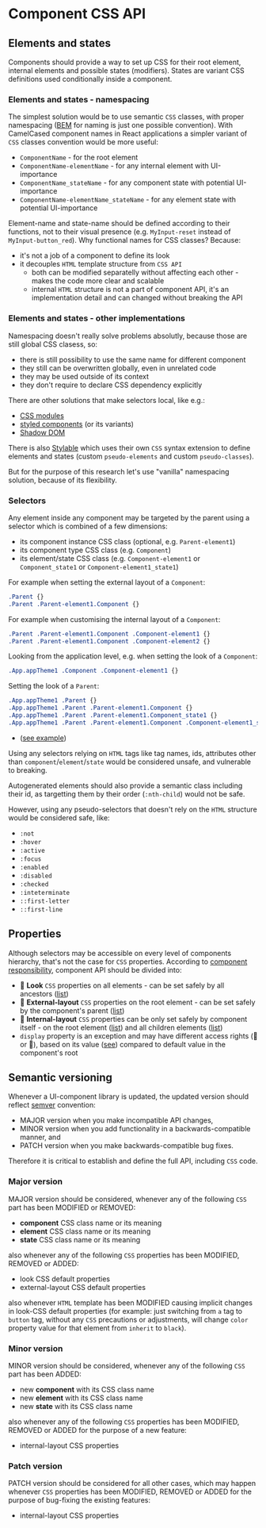 # Component CSS API

## Elements and states

Components should provide a way to set up CSS for their root element, internal elements and possible states (modifiers). States are variant CSS definitions used conditionally inside a component.

### Elements and states - namespacing

The simplest solution would be to use semantic `CSS` classes, with proper namespacing ([BEM](https://en.bem.info/methodology/quick-start/) for naming is just one possible convention). With CamelCased component names in React applications a simpler variant of `CSS` classes convention would be more useful:
* `ComponentName` - for the root element
* `ComponentName-elementName` - for any internal element with UI-importance
* `ComponentName_stateName` - for any component state with potential UI-importance
* `ComponentName-elementName_stateName` - for any element state with potential UI-importance

Element-name and state-name should be defined according to their functions, not to their visual presence (e.g. `MyInput-reset` instead of `MyInput-button_red`). Why functional names for CSS classes? Because:
* it's not a job of a component to define its look
* it decouples `HTML` template structure from `CSS API`
    * both can be modified separatelly without affecting each other - makes the code more clear and scalable
    * internal `HTML` structure is not a part of component API, it's an implementation detail and can changed without breaking the API

### Elements and states - other implementations

Namespacing doesn't really solve problems absolutly, because those are still global CSS clasess, so:
- there is still possibility to use the same name for different component
- they still can be overwritten globally, even in unrelated code
- they may be used outside of its context
- they don't require to declare CSS dependency explicitly

There are other solutions that make selectors local, like e.g.:
- [CSS modules](https://github.com/css-modules/css-modules)
- [styled components](https://github.com/styled-components/styled-components) (or its variants)
- [Shadow DOM](https://developer.mozilla.org/en-US/docs/Web/Web_Components/Shadow_DOM)

There is also [Stylable](https://stylable.io/) which uses their own `CSS` syntax extension to define elements and states (custom `pseudo-elements` and custom `pseudo-classes`).

But for the purpose of this research let's use "vanilla" namespacing solution, because of its flexibility.

### Selectors

Any element inside any component may be targeted by the parent using a selector which is combined of a few dimensions:
* its component instance CSS class (optional, e.g. `Parent-element1`)
* its component type CSS class (e.g. `Component`)
* its element/state CSS class (e.g. `Component-element1` or `Component_state1` or `Component-element1_state1`)

For example when setting the external layout of a `Component`:
```css
.Parent {}
.Parent .Parent-element1.Component {}
```

For example when customising the internal layout of a `Component`:
```css
.Parent .Parent-element1.Component .Component-element1 {}
.Parent .Parent-element1.Component .Component-element2 {}
```

Looking from the application level, e.g. when setting the look of a `Component`:
```css
.App.appTheme1 .Component .Component-element1 {}
```

Setting the look of a `Parent`:
```css
.App.appTheme1 .Parent {}
.App.appTheme1 .Parent .Parent-element1.Component {}
.App.appTheme1 .Parent .Parent-element1.Component_state1 {}
.App.appTheme1 .Parent .Parent-element1.Component .Component-element1_state1 {}
```

* ([see example](CSS-RESPONSIBILITY.md#components-are-not-responsible-for-their-look))

Using any selectors relying on `HTML` tags like tag names, ids, attributes other than `component`/`element`/`state` would be considered unsafe, and vulnerable to breaking.

Autogenerated elements should also provide a semantic class including their id, as targetting them by their order (`:nth-child`) would not be safe.

However, using any pseudo-selectors that doesn't rely on the `HTML` structure would be considered safe, like:
- `:not`
- `:hover`
- `:active`
- `:focus`
- `:enabled`
- `:disabled`
- `:checked`
- `:inteterminate`
- `::first-letter`
- `::first-line`

## Properties

Although selectors may be accessible on every level of components hierarchy, that's not the case for `CSS` properties.
According to [component responsibility](CSS-RESPONSIBILITY.md), component API should be divided into:

* &#x1F4D7; **Look** `CSS` properties on all elements - can be set safely by all ancestors ([list](CSS-RESPONSIBILITY.md#look))
* &#x1F4D9; **External-layout** `CSS` properties on the root element - can be set safely by the component's parent ([list](CSS-RESPONSIBILITY.md#external-layout-properties))
* &#x1F4D5; **Internal-layout** `CSS` properties can be only set safely by component itself - on the root element ([list](CSS-RESPONSIBILITY.md#internal-layout-properties)) and all children elements ([list](CSS-RESPONSIBILITY.md#layout))
* `display` property is an exception and may have different access rights (&#x1F4D5; or &#x1F4D9;), based on its value ([see](CSS-RESPONSIBILITY.md#display-property)) compared to default value in the component's root

## Semantic versioning

Whenever a UI-component library is updated, the updated version should reflect [semver](https://semver.org/) convention:
* MAJOR version when you make incompatible API changes,
* MINOR version when you add functionality in a backwards-compatible manner, and
* PATCH version when you make backwards-compatible bug fixes.

Therefore it is critical to establish and define the full API, including `CSS` code.

### Major version

MAJOR version should be considered, whenever any of the following `CSS` part has been MODIFIED or REMOVED:
- **component** CSS class name or its meaning
- **element** CSS class name or its meaning
- **state** CSS class name or its meaning

also whenever any of the following `CSS` properties has been MODIFIED, REMOVED or ADDED:
- look CSS default properties
- external-layout CSS default properties

also whenever `HTML` template has been MODIFIED causing implicit changes in look-CSS default properties (for example: just switching from `a` tag to `button` tag, without any `CSS` precautions or adjustments, will change `color` property value for that element from `inherit` to `black`).

### Minor version

MINOR version should be considered, whenever any of the following `CSS` part has been ADDED:
- new **component** with its CSS class name
- new **element** with its CSS class name
- new **state** with its CSS class name

also whenever any of the following `CSS` properties has been MODIFIED, REMOVED or ADDED for the purpose of a new feature:
- internal-layout CSS properties

### Patch version

PATCH version should be considered for all other cases, which may happen whenever `CSS` properties has been MODIFIED, REMOVED or ADDED for the purpose of bug-fixing the existing features:
- internal-layout CSS properties








